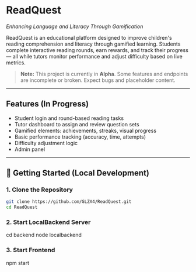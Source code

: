 # ReadQuest  
*Enhancing Language and Literacy Through Gamification*

ReadQuest is an educational platform designed to improve children's reading comprehension and literacy through gamified learning. Students complete interactive reading rounds, earn rewards, and track their progress — all while tutors monitor performance and adjust difficulty based on live metrics.

>  **Note:** This project is currently in **Alpha**. Some features and endpoints are incomplete or broken. Expect bugs and placeholder content.

---

## Features (In Progress)

-  Student login and round-based reading tasks
-  Tutor dashboard to assign and review question sets
-  Gamified elements: achievements, streaks, visual progress
-  Basic performance tracking (accuracy, time, attempts)
-  Difficulty adjustment logic
-  Admin panel

---

## 🧪 Getting Started (Local Development)

### 1. Clone the Repository

```bash
git clone https://github.com/GLZX4/ReadQuest.git
cd ReadQuest
```

### 2. Start LocalBackend Server
cd backend
node localbackend

### 3. Start Frontend
npm start
